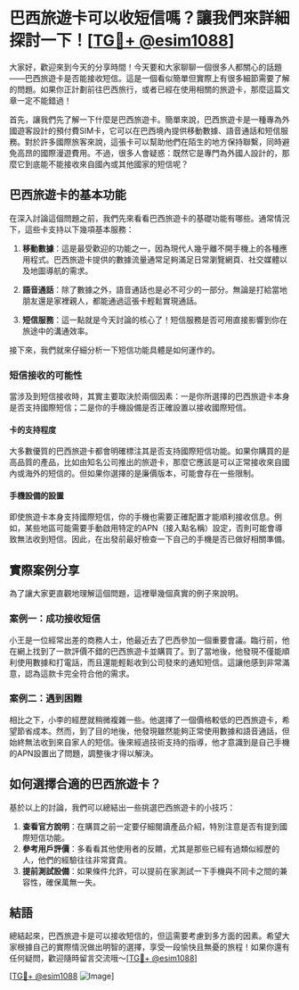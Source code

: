 # 巴西旅遊卡可以收短信嗎？讓我們來詳細探討一下！[[TG💪+ @esim1088](https://t.me/s/esim1088)]

大家好，歡迎來到今天的分享時間！今天要和大家聊聊一個很多人都關心的話題——巴西旅遊卡是否能接收短信。這是一個看似簡單但實際上有很多細節需要了解的問題。如果你正計劃前往巴西旅行，或者已經在使用相關的旅遊卡，那麼這篇文章一定不能錯過！

首先，讓我們先了解一下什麼是巴西旅遊卡。簡單來說，巴西旅遊卡是一種專為外國遊客設計的預付費SIM卡，它可以在巴西境內提供移動數據、語音通話和短信服務。對於許多國際旅客來說，這張卡可以幫助他們在陌生的地方保持聯繫，同時避免高昂的國際漫遊費用。不過，很多人會疑惑：既然它是專門為外國人設計的，那麼它到底能不能接收來自國內或其他國家的短信呢？

## 巴西旅遊卡的基本功能

在深入討論這個問題之前，我們先來看看巴西旅遊卡的基礎功能有哪些。通常情況下，這些卡支持以下幾項基本服務：

1. **移動數據**：這是最受歡迎的功能之一，因為現代人幾乎離不開手機上的各種應用程式。巴西旅遊卡提供的數據流量通常足夠滿足日常瀏覽網頁、社交媒體以及地圖導航的需求。

2. **語音通話**：除了數據之外，語音通話也是必不可少的一部分。無論是打給當地朋友還是家裡親人，都能通過這張卡輕鬆實現通話。

3. **短信服務**：這一點就是今天討論的核心了！短信服務是否可用直接影響到你在旅途中的溝通效率。

接下來，我們就來仔細分析一下短信功能具體是如何運作的。

### 短信接收的可能性

當涉及到短信接收時，其實主要取決於兩個因素：一是你所選擇的巴西旅遊卡本身是否支持國際短信；二是你的手機設備是否正確設置以接收國際短信。

#### 卡的支持程度

大多數優質的巴西旅遊卡都會明確標注其是否支持國際短信功能。如果你購買的是高品質的產品，比如由知名公司推出的旅遊卡，那麼它應該是可以正常接收來自國內或海外的短信的。但如果你選擇的是廉價版本，可能會存在一些限制。

#### 手機設備的設置

即使旅遊卡本身支持國際短信，你的手機也需要正確配置才能順利接收信息。例如，某些地區可能需要手動啟用特定的APN（接入點名稱）設定，否則可能會導致無法收到短信。因此，在出發前最好檢查一下自己的手機是否已做好相關準備。

## 實際案例分享

為了讓大家更直觀地理解這個問題，這裡舉幾個真實的例子來說明。

### 案例一：成功接收短信

小王是一位經常出差的商務人士，他最近去了巴西參加一個重要會議。臨行前，他在網上找到了一款評價不錯的巴西旅遊卡並購買了。到了當地後，他發現不僅能順利使用數據和打電話，而且還能輕鬆收到公司發來的通知短信。這讓他感到非常滿意，認為這款卡完全符合他的需求。

### 案例二：遇到困難

相比之下，小李的經歷就稍微複雜一些。他選擇了一個價格較低的巴西旅遊卡，希望節省成本。然而，到了目的地後，他發現雖然能夠正常使用數據和語音通話，但始終無法收到來自家人的短信。後來經過技術支持的指導，他才意識到是自己手機的APN設置出了問題，調整後才得以解決。

## 如何選擇合適的巴西旅遊卡？

基於以上的討論，我們可以總結出一些挑選巴西旅遊卡的小技巧：

1. **查看官方說明**：在購買之前一定要仔細閱讀產品介紹，特別注意是否有提到國際短信功能。
2. **參考用戶評價**：多看看其他使用者的反饋，尤其是那些已經有過類似經歷的人，他們的經驗往往非常寶貴。
3. **提前測試設備**：如果條件允許，可以提前在家測試一下手機與不同卡之間的兼容性，確保萬無一失。

## 結語

總結起來，巴西旅遊卡是可以接收短信的，但這需要考慮到多方面的因素。希望大家根據自己的實際情況做出明智的選擇，享受一段愉快且無憂的旅程！如果你還有任何疑問，歡迎隨時留言交流哦～[[TG💪+ @esim1088](https://t.me/s/esim1088)]

[[TG💪+ @esim1088](https://t.me/s/esim1088) ![Image](https://i.postimg.cc/4NQfJmqS/Snipaste-2025-05-13-00-14-12.png)]